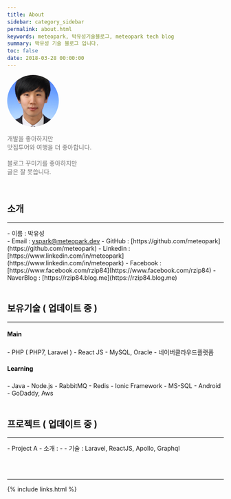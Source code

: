 ```yaml
---
title: About
sidebar: category_sidebar
permalink: about.html
keywords: meteopark, 박유성기술블로그, meteopark tech blog
summary: 박유성 기술 블로그 입니다.
toc: false
date: 2018-03-28 00:00:00
---
```



<img src="images/profile/itsme.png" style="width:120px; height:120px; object-fit:cover; border-radius: 50%;" />
<p style="color:#747474">
개발을 좋아하지만<br>맛집투어와 여행을 더 좋아합니다.<br><br>
블로그 꾸미기를 좋아하지만<br>글은 잘 못씁니다.
</p>
<br>

## 소개
<hr />
- 이름 : 박유성<br>
- Email : <a href="mailto:yspark@meteopark.dev">yspark@meteopark.dev</a>
- GitHub : [https://github.com/meteopark](https://github.com/meteopark)
- Linkedin : [https://www.linkedin.com/in/meteopark](https://www.linkedin.com/in/meteopark)
- Facebook : [https://www.facebook.com/rzip84](https://www.facebook.com/rzip84)
- NaverBlog : [https://rzip84.blog.me](https://rzip84.blog.me)
<br><br>

## 보유기술 ( 업데이트 중 )
<hr />
<h5 style="font-weight:bold;font-style:normal;color:#000000">Main</h5>
- PHP ( PHP7, Laravel )
- React JS
- MySQL, Oracle
- 네이버클라우드플랫폼
<br>
<h5 style="font-weight:bold;font-style:normal;color:#000000">Learning</h5>
- Java
- Node.js
- RabbitMQ
- Redis
- Ionic Framework
- MS-SQL
- Android
- GoDaddy, Aws
<br><br>

## 프로젝트 ( 업데이트 중 )
<hr />
- Project A
    - 소개 : -
    - 기술 : Laravel, ReactJS, Apollo, Graphql


<br><br>
<hr />

{% include links.html %}




